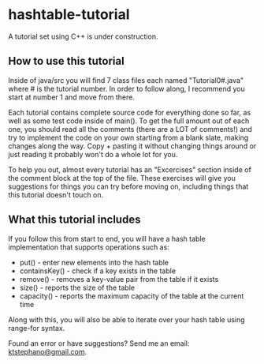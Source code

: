 # hashtable-tutorial

A tutorial set using C++ is under construction.

## How to use this tutorial
Inside of java/src you will find 7 class files each named "Tutorial0#.java" where # is the tutorial number. In order to follow along, I recommend you start at number 1 and move from there.

Each tutorial contains complete source code for everything done so far, as well as some test code inside of main(). To get the full amount out of each one, you should read all the comments (there are a LOT of comments!) and try to implement the code on your own starting from a blank slate, making changes along the way. Copy + pasting it without changing things around or just reading it probably won't do a whole lot for you.

To help you out, almost every tutorial has an "Excercises" section inside of the comment block at the top of the file. These exercises will give you suggestions for things you can try before moving on, including things that this tutorial doesn't touch on.

## What this tutorial includes
If you follow this from start to end, you will have a hash table implementation that supports operations such as:

* put() - enter new elements into the hash table
* containsKey() - check if a key exists in the table
* remove() - removes a key-value pair from the table if it exists
* size() - reports the size of the table
* capacity() - reports the maximum capacity of the table at the current time

Along with this, you will also be able to iterate over your hash table using range-for syntax.

Found an error or have suggestions? Send me an email: ktstephano@gmail.com.
